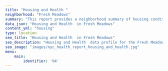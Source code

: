 ```yaml
---
title: "Housing and Health "
neighborhood: "Fresh Meadows"
summary: "This report provides a neighborhood summary of housing conditions and related health outcomes. It also describes population characteristics that can increase vulnerability to housing hazards."
data_json: "Housing and Health  in Fresh Meadows"
content_yml: "housing"
type: location
seo_title: "Housing and Health  in Fresh Meadows"
seo_description: "Housing and Health  data profile for the Fresh Meadows neighborhood of NYC."
seo_image: "images/nyc_health_report_housing_and_health.jpg"
menu:
    main:
        identifier: '04'
---
```

